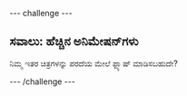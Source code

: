 --- challenge ---

## ಸವಾಲು: ಹೆಚ್ಚಿನ ಅನಿಮೇಷನ್‌ಗಳು

ನಿಮ್ಮ ಇತರ ಚಿತ್ರಗಳನ್ನು ಪರದೆಯ ಮೇಲೆ ಫ್ಲ್ಯಾಷ್ ಮಾಡಿಸಬಹುದೇ?

--- /challenge ---